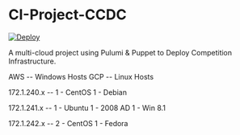 # CI-Project-CCDC

[![Deploy](https://get.pulumi.com/new/button.svg)](https://app.pulumi.com/new?template=https://github.com/Nolan01m/CI-Project-CCDC/tree/main/Pulumi)

A multi-cloud project using Pulumi & Puppet to Deploy Competition Infrastructure.

AWS -- Windows Hosts
GCP -- Linux Hosts

172.1.240.x --
1 - CentOS
1 - Debian

172.1.241.x --
1 - Ubuntu
1 - 2008 AD
1 - Win 8.1

172.1.242.x --
2 - CentOS
1 - Fedora
